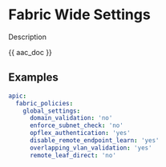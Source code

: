 # Fabric Wide Settings

Description

{{ aac_doc }}
## Examples

```yaml
apic:
  fabric_policies:
    global_settings:
      domain_validation: 'no'
      enforce_subnet_check: 'no'
      opflex_authentication: 'yes'
      disable_remote_endpoint_learn: 'yes'
      overlapping_vlan_validation: 'yes'
      remote_leaf_direct: 'no'

```
